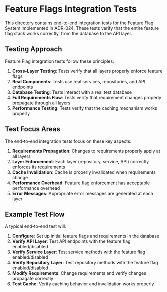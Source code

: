 # Feature Flags Integration Tests

This directory contains end-to-end integration tests for the Feature Flag System implemented in ADR-024. These tests verify that the entire feature flag stack works correctly, from the database to the API layer.

## Testing Approach

Feature Flag integration tests follow these principles:

1. **Cross-Layer Testing**: Tests verify that all layers properly enforce feature flags
2. **Real Components**: Tests use real services, repositories, and API endpoints
3. **Database Testing**: Tests interact with a real test database
4. **Full Requirements Flow**: Tests verify that requirement changes properly propagate through all layers
5. **Performance Testing**: Tests verify that the caching mechanism works properly

## Test Focus Areas

The end-to-end integration tests focus on these key aspects:

1. **Requirements Propagation**: Changes to requirements properly apply at all layers
2. **Layer Enforcement**: Each layer (repository, service, API) correctly enforces its requirements
3. **Cache Invalidation**: Cache is properly invalidated when requirements change
4. **Performance Overhead**: Feature flag enforcement has acceptable performance overhead
5. **Error Messages**: Appropriate error messages are generated at each layer

## Example Test Flow

A typical end-to-end test will:

1. **Configure**: Set up initial feature flags and requirements in the database
2. **Verify API Layer**: Test API endpoints with the feature flag enabled/disabled
3. **Verify Service Layer**: Test service methods with the feature flag enabled/disabled
4. **Verify Repository Layer**: Test repository methods with the feature flag enabled/disabled
5. **Modify Requirements**: Change requirements and verify changes propagate correctly
6. **Test Cache**: Verify caching behavior and invalidation works properly
